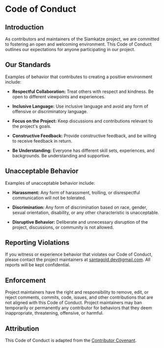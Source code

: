 # Code of Conduct

## Introduction

As contributors and maintainers of the Siamkatze project, we are committed to fostering an open and welcoming environment. This Code of Conduct outlines our expectations for anyone participating in
our project.

## Our Standards

Examples of behavior that contributes to creating a positive environment include:

- **Respectful Collaboration:** Treat others with respect and kindness. Be open to different viewpoints and experiences.

- **Inclusive Language:** Use inclusive language and avoid any form of offensive or discriminatory language.

- **Focus on the Project:** Keep discussions and contributions relevant to the project's goals.

- **Constructive Feedback:** Provide constructive feedback, and be willing to receive feedback in return.

- **Be Understanding:** Everyone has different skill sets, experiences, and backgrounds. Be understanding and supportive.

## Unacceptable Behavior

Examples of unacceptable behavior include:

- **Harassment:** Any form of harassment, trolling, or disrespectful communication will not be tolerated.

- **Discrimination:** Any form of discrimination based on race, gender, sexual orientation, disability, or any other characteristic is unacceptable.

- **Disruptive Behavior:** Deliberate and unnecessary disruption of the project, discussions, or community is not allowed.

## Reporting Violations

If you witness or experience behavior that violates our Code of Conduct, please contact the project maintainers at [santagold.dev@gmail.com](mailto:santagold.dev@gmail.com). All reports will be kept
confidential.

## Enforcement

Project maintainers have the right and responsibility to remove, edit, or reject comments, commits, code, issues, and other contributions that are not aligned with this Code of Conduct. Project
maintainers may ban temporarily or permanently any contributor for behaviors that they deem inappropriate, threatening, offensive, or harmful.

## Attribution

This Code of Conduct is adapted from the [Contributor Covenant](https://www.contributor-covenant.org/version/2/0/code_of_conduct.html).
